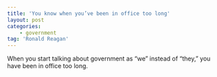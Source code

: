 ```yaml
---
title: 'You know when you’ve been in office too long'
layout: post
categories:
    - government
tag: 'Ronald Reagan'
---
```


When you start talking about government as “we” instead of “they,” you have been in office too long.
